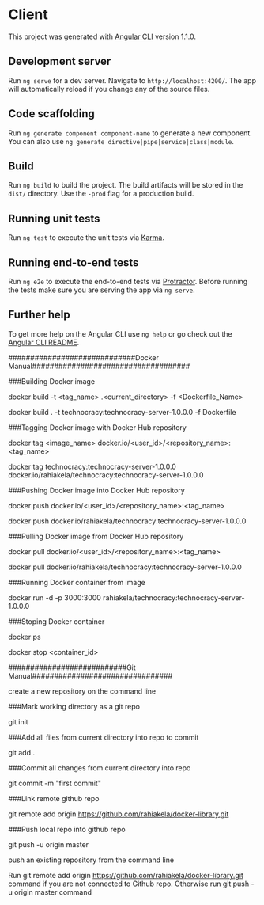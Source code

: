 # Client

This project was generated with [Angular CLI](https://github.com/angular/angular-cli) version 1.1.0.

## Development server

Run `ng serve` for a dev server. Navigate to `http://localhost:4200/`. The app will automatically reload if you change any of the source files.

## Code scaffolding

Run `ng generate component component-name` to generate a new component. You can also use `ng generate directive|pipe|service|class|module`.

## Build

Run `ng build` to build the project. The build artifacts will be stored in the `dist/` directory. Use the `-prod` flag for a production build.

## Running unit tests

Run `ng test` to execute the unit tests via [Karma](https://karma-runner.github.io).

## Running end-to-end tests

Run `ng e2e` to execute the end-to-end tests via [Protractor](http://www.protractortest.org/).
Before running the tests make sure you are serving the app via `ng serve`.

## Further help

To get more help on the Angular CLI use `ng help` or go check out the [Angular CLI README](https://github.com/angular/angular-cli/blob/master/README.md).

#############################Docker Manual####################################

###Building Docker image

docker build -t <tag_name> .<current_directory> -f <Dockerfile_Name>

docker build . -t technocracy:technocracy-server-1.0.0.0 -f Dockerfile

###Tagging Docker image with Docker Hub repository

docker tag <image_name> docker.io/<user_id>/<repository_name>:<tag_name>

docker tag technocracy:technocracy-server-1.0.0.0 docker.io/rahiakela/technocracy:technocracy-server-1.0.0.0

###Pushing Docker image into Docker Hub repository

docker push docker.io/<user_id>/<repository_name>:<tag_name>

docker push docker.io/rahiakela/technocracy:technocracy-server-1.0.0.0

###Pulling Docker image from Docker Hub repository

docker pull docker.io/<user_id>/<repository_name>:<tag_name>

docker pull docker.io/rahiakela/technocracy:technocracy-server-1.0.0.0

###Running Docker container from image

docker run -d -p 3000:3000 rahiakela/technocracy:technocracy-server-1.0.0.0

###Stoping Docker container

docker ps

docker stop <container_id>

###########################Git Manual################################

create a new repository on the command line

###Mark working directory as a git repo

git init

###Add all files from current directory into repo to commit

git add .

###Commit all changes from current directory into repo

git commit -m "first commit"

###Link remote github repo

git remote add origin https://github.com/rahiakela/docker-library.git

###Push local repo into github repo

git push -u origin master

push an existing repository from the command line

Run git remote add origin https://github.com/rahiakela/docker-library.git command if you are not connected to Github repo. Otherwise run git push -u origin master command
